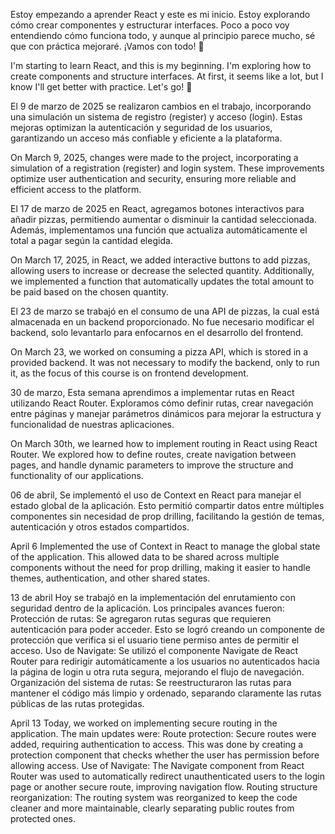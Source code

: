 Estoy empezando a aprender React y este es mi inicio. Estoy explorando cómo crear componentes y estructurar interfaces. Poco a poco voy entendiendo cómo funciona todo, y aunque al principio parece mucho, sé que con práctica mejoraré. ¡Vamos con todo! 🚀

I'm starting to learn React, and this is my beginning. I'm exploring how to create components and structure interfaces. At first, it seems like a lot, but I know I'll get better with practice. Let's go! 🚀

El 9 de marzo de 2025 se realizaron cambios en el trabajo, incorporando una simulación un sistema de registro (register) y acceso (login). Estas mejoras optimizan la autenticación y seguridad de los usuarios, garantizando un acceso más confiable y eficiente a la plataforma.

On March 9, 2025, changes were made to the project, incorporating a simulation of a registration (register) and login system. These improvements optimize user authentication and security, ensuring more reliable and efficient access to the platform.

El 17 de marzo de 2025 en React, agregamos botones interactivos para añadir pizzas, permitiendo aumentar o disminuir la cantidad seleccionada. Además, implementamos una función que actualiza automáticamente el total a pagar según la cantidad elegida.

On March 17, 2025, in React, we added interactive buttons to add pizzas, allowing users to increase or decrease the selected quantity. Additionally, we implemented a function that automatically updates the total amount to be paid based on the chosen quantity.

El 23 de marzo se trabajó en el consumo de una API de pizzas, la cual está almacenada en un backend proporcionado. No fue necesario modificar el backend, solo levantarlo para enfocarnos en el desarrollo del frontend.

On March 23, we worked on consuming a pizza API, which is stored in a provided backend. It was not necessary to modify the backend, only to run it, as the focus of this course is on frontend development.

30 de marzo, Esta semana aprendimos a implementar rutas en React utilizando React Router. Exploramos cómo definir rutas, crear navegación entre páginas y manejar parámetros dinámicos para mejorar la estructura y funcionalidad de nuestras aplicaciones.

On March 30th, we learned how to implement routing in React using React Router. We explored how to define routes, create navigation between pages, and handle dynamic parameters to improve the structure and functionality of our applications.


06 de abril, Se implementó el uso de Context en React para manejar el estado global de la aplicación. Esto permitió compartir datos entre múltiples componentes sin necesidad de prop drilling, facilitando la gestión de temas, autenticación y otros estados compartidos.

April 6 Implemented the use of Context in React to manage the global state of the application. This allowed data to be shared across multiple components without the need for prop drilling, making it easier to handle themes, authentication, and other shared states.

13 de abril
Hoy se trabajó en la implementación del enrutamiento con seguridad dentro de la aplicación. Los principales avances fueron:
Protección de rutas:
Se agregaron rutas seguras que requieren autenticación para poder acceder. Esto se logró creando un componente de protección que verifica si el usuario tiene permiso antes de permitir el acceso.
Uso de Navigate:
Se utilizó el componente Navigate de React Router para redirigir automáticamente a los usuarios no autenticados hacia la página de login u otra ruta segura, mejorando el flujo de navegación.
Organización del sistema de rutas:
Se reestructuraron las rutas para mantener el código más limpio y ordenado, separando claramente las rutas públicas de las rutas protegidas.

April 13
Today, we worked on implementing secure routing in the application. The main updates were:
Route protection:
Secure routes were added, requiring authentication to access. This was done by creating a protection component that checks whether the user has permission before allowing access.
Use of Navigate:
The Navigate component from React Router was used to automatically redirect unauthenticated users to the login page or another secure route, improving navigation flow.
Routing structure reorganization:
The routing system was reorganized to keep the code cleaner and more maintainable, clearly separating public routes from protected ones.
